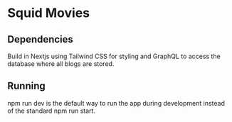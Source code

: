 # Squid Movies
## Dependencies
Build in Nextjs using Tailwind CSS for styling and GraphQL to access the database where all blogs are stored.
## Running
npm run dev is the default way to run the app during development instead of the standard npm run start.
